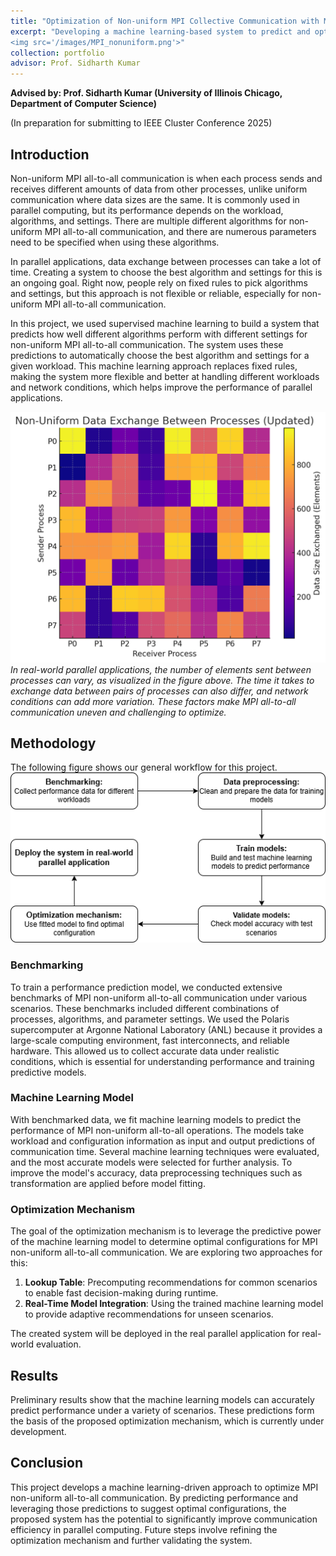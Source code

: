 ```yaml
---
title: "Optimization of Non-uniform MPI Collective Communication with Machine Learning"
excerpt: "Developing a machine learning-based system to predict and optimize the performance of MPI non-uniform all-to-all communication under various configurations and workloads.<br/>
<img src='/images/MPI_nonuniform.png'>"
collection: portfolio
advisor: Prof. Sidharth Kumar
---
```


**Advised by: Prof. Sidharth Kumar (University of Illinois Chicago, Department of Computer Science)**

(In preparation for submitting to IEEE Cluster Conference 2025)

## Introduction
Non-uniform MPI all-to-all communication is when each process sends and receives different amounts of data from other processes, unlike uniform communication where data sizes are the same. It is commonly used in parallel computing, but its performance depends on the workload, algorithms, and settings. There are multiple different algorithms for non-uniform MPI all-to-all communication, and there are numerous parameters need to be specified when using these algorithms. 

In parallel applications, data exchange between processes can take a lot of time. Creating a system to choose the best algorithm and settings for this is an ongoing goal. Right now, people rely on fixed rules to pick algorithms and settings, but this approach is not flexible or reliable, especially for non-uniform MPI all-to-all communication.

In this project, we used supervised machine learning to build a system that predicts how well different algorithms perform with different settings for non-uniform MPI all-to-all communication. The system uses these predictions to automatically choose the best algorithm and settings for a given workload. This machine learning approach replaces fixed rules, making the system more flexible and better at handling different workloads and network conditions, which helps improve the performance of parallel applications.

![Alt text](/images/MPI_nonuniform.png)
*In real-world parallel applications, the number of elements sent between processes can vary, as visualized in the figure above. The time it takes to exchange data between pairs of processes can also differ, and network conditions can add more variation. These factors make MPI all-to-all communication uneven and challenging to optimize.*

## Methodology
The following figure shows our general workflow for this project. 
![Alt text](/images/mpi_workflow.png)

### Benchmarking
To train a performance prediction model, we conducted extensive benchmarks of MPI non-uniform all-to-all communication under various scenarios. These benchmarks included different combinations of processes, algorithms, and parameter settings. We used the Polaris supercomputer at Argonne National Laboratory (ANL) because it provides a large-scale computing environment, fast interconnects, and reliable hardware. This allowed us to collect accurate data under realistic conditions, which is essential for understanding performance and training predictive models.

### Machine Learning Model
With benchmarked data, we fit machine learning models to predict the performance of MPI non-uniform all-to-all operations. The models take workload and configuration information as input and output predictions of communication time. Several machine learning techniques were evaluated, and the most accurate models were selected for further analysis. To improve the model's accuracy, data preprocessing techniques such as transformation are applied before model fitting.

### Optimization Mechanism
The goal of the optimization mechanism is to leverage the predictive power of the machine learning model to determine optimal configurations for MPI non-uniform all-to-all communication. We are exploring two approaches for this:
1. **Lookup Table**: Precomputing recommendations for common scenarios to enable fast decision-making during runtime.
2. **Real-Time Model Integration**: Using the trained machine learning model to provide adaptive recommendations for unseen scenarios.

The created system will be deployed in the real parallel application for real-world evaluation. 

## Results
Preliminary results show that the machine learning models can accurately predict performance under a variety of scenarios. These predictions form the basis of the proposed optimization mechanism, which is currently under development.

## Conclusion
This project develops a machine learning-driven approach to optimize MPI non-uniform all-to-all communication. By predicting performance and leveraging those predictions to suggest optimal configurations, the proposed system has the potential to significantly improve communication efficiency in parallel computing. Future steps involve refining the optimization mechanism and further validating the system.



